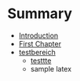 # Summary

* [Introduction](README.md)
* [First Chapter](chapter1.md)
* [testbereich](testbereich.md)
   * [testtte](testtte.md)
   * sample latex

